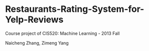 Restaurants-Rating-System-for-Yelp-Reviews
==========================================

Course project of CIS520: Machine Learning - 2013 Fall

Naicheng Zhang, Zimeng Yang
